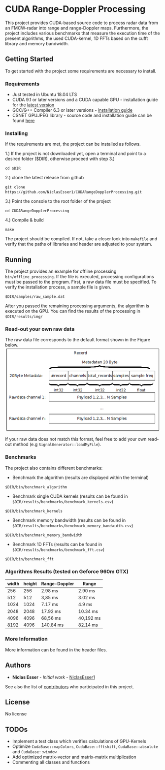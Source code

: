 # CUDA Range-Doppler Processing

This project provides CUDA-based source code to process radar data from an FMCW-radar into range and range-Doppler maps. Furthermore, the project includes various benchmarks that measure the execution time of the present algorithms, the used CUDA-kernel, 1D FFTs based on the cufft library and memory bandwidth.  

## Getting Started

To get started with the project some requirements are necessary to install.

### Requirements

* Just tested in Ubuntu 18.04 LTS
* CUDA 9.1 or later versions and a CUDA capable GPU - installation guide for the [latest version](https://docs.nvidia.com/cuda/cuda-installation-guide-linux/index.html)
* GCC/G++ Compiler 6.3 or later versions - [installation guide](https://linuxize.com/post/how-to-install-gcc-compiler-on-ubuntu-18-04/)
* CSNET GPUJPEG library - source code and installation guide can be found [here](https://github.com/CESNET/GPUJPEG)

### Installing

If the requirements are met, the project can be installed as follows.

1.) If the project is not downloaded yet, open a terminal and point to a desired folder ($DIR), otherwise proceed with step 3.)

```
cd $DIR
```
2.) clone the latest release from github
```
git clone https://github.com/NiclasEsser1/CUDARangeDopplerProcessing.git
```
3.) Point the console to the root folder of the project

```
cd CUDARangeDopplerProcessing
```
4.) Compile & build
```
make
```
The project should be compiled. If not, take a closer look into ```makefile``` and verify that the paths of libraries and header are adjusted to your system.

## Running

The project provides an example for offline processing ```bin/offline_processing```.  If the file is executed, processing configurations must be passed to the program. First, a raw data file must be specified. To verify the installation process, a sample file is given.
```
$DIR/samples/raw_sample.dat
```
After you passed the remaining processing arguments, the algorithm is executed on the GPU. You can find the results of the processing in ``$DIR/results/img/``

### Read-out your own raw data

The raw data file corresponds to the default format shown in the Figure below. ![Binary file for offline processing](notes/default_format.png)

If your raw data does not match this format, feel free to add your own read-out method (e.g ```SignalGenerator::loadMyFile```).


### Benchmarks

The project also contains different benchmarks:

* Benchmark the algorithm (results are displayed within the terminal)
```
$DIR/bin/benchmark_algorithm
```
* Benchmark single CUDA kernels (results can be found in ```$DIR/results/benchmarks/benchmark_kernels.csv```)
```
$DIR/bin/benchmark_kernels
```
* Benchmark  memory bandwidth (results can be found in ```$DIR/results/benchmarks/benchmark_memory_bandwidth.csv```)
```
$DIR/bin/benchmark_memory_bandwidth
```
* Benchmark 1D FFTs (results can be found in ```$DIR/results/benchmarks/benchmark_fft.csv```)
```
$DIR/bin/benchmark_fft
```

### Algorithms Results (tested on Geforce 960m GTX)
 width | height |  Range-Doppler |  Range  
 --------|-------------|----------|------------
   256    |   256  | 2.98 ms |  2.90 ms
   512    |   512  | 3,85 ms |  3.02 ms
   1024    |   1024  | 7.17 ms |  4.9 ms
   2048    |   2048  | 17.92 ms |  10.34 ms
   4096    |   4096  | 68,56 ms | 40,192 ms
   8192    |   4096  | 140.84 ms | 82.14 ms



### More Information
More information can be found in the header files.

## Authors

* **Niclas Esser** - *Initial work* - [NiclasEsser1](https://github.com/NiclasEsser1)

See also the list of [contributors](https://github.com/your/project/contributors) who participated in this project.

## License

No license

## TODOs

* Implement a test class which verifies calculations of GPU-Kernels
* Optimize ```CudaBase::mapColors```, ```CudaBase::fftshift```, ```CudaBase::absolute``` and ```CudaBase::window```
* Add optimized matrix-vector and matrix-matrix multiplication
* Commenting all classes and functions
